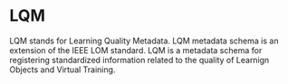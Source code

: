 # LQM
LQM stands for Learning Quality Metadata.
LQM metadata schema is an extension of the IEEE LOM standard.
LQM is a metadata schema for registering standardized information related to the quality of Learnign Objects and Virtual Training.
